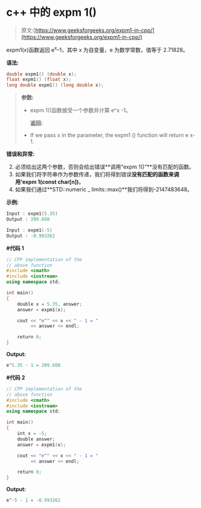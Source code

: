 # c++ 中的 expm 1()

> 原文:[https://www.geeksforgeeks.org/expm1-in-cpp/](https://www.geeksforgeeks.org/expm1-in-cpp/)

expm1(x)函数返回 e<sup>x</sup>–1，其中 x 为自变量，e 为数学常数，值等于 2.71828。

**语法:**

```cpp
double expm1() (double x);
float expm1() (float x);
long double expm1() (long double x);

```

> **参数:**
> 
> *   expm 1()函数接受一个参数并计算 e^x -1。
>     
>     **返回:**
>     
>     
>     
>     
> *   If we pass x in the parameter, the expm1 () function will return e x-1.

**错误和异常:**

2.  必须给出这两个参数，否则会给出错误**调用“expm 1()”**没有匹配的函数。
3.  如果我们将字符串作为参数传递，我们将得到错误**没有匹配的函数来调用‘expm 1(const char[n])**。
4.  如果我们通过**STD::numeric _ limits::max()**我们将得到-2147483648。

**示例:**

```cpp
Input : expm1(5.35)
Output : 209.608

```

```cpp
Input : expm1(-5)
Output : -0.993262

```

**#代码 1**

```cpp
// CPP implementation of the 
// above function
#include <cmath>
#include <iostream>
using namespace std;

int main()
{
    double x = 5.35, answer;
    answer = expm1(x);

    cout << "e^" << x << " - 1 = " 
         << answer << endl;

    return 0;
}
```

**Output:**

```cpp
e^5.35 - 1 = 209.608

```

**#代码 2**

```cpp
// CPP implementation of the 
// above function
#include <cmath>
#include <iostream>
using namespace std;

int main()
{
    int x = -5;
    double answer;
    answer = expm1(x);

    cout << "e^" << x << " - 1 = " 
         << answer << endl;

    return 0;
}
```

**Output:**

```cpp
e^-5 - 1 = -0.993262

```